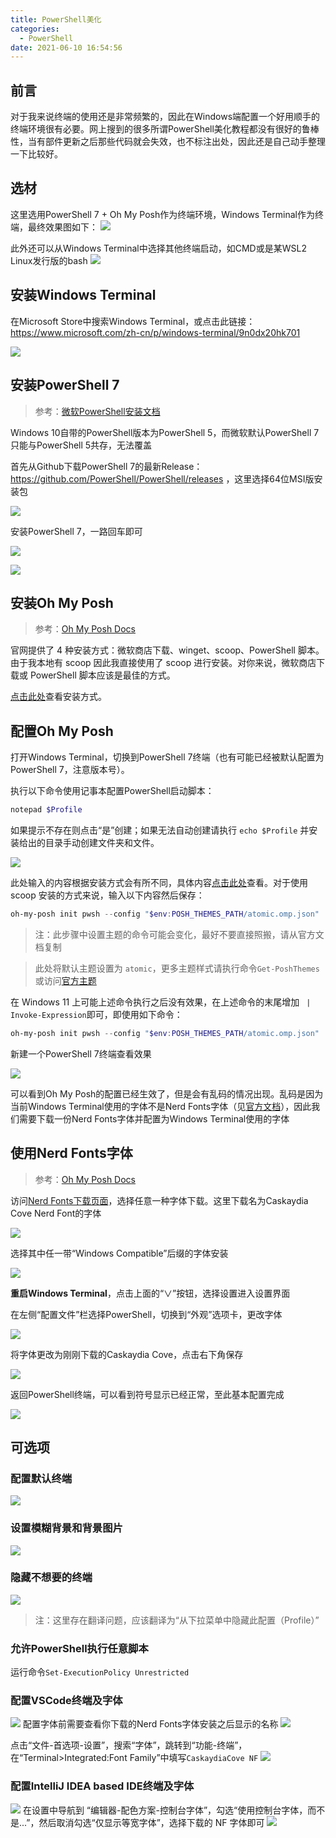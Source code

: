 ```yaml
---
title: PowerShell美化
categories:
  - PowerShell
date: 2021-06-10 16:54:56
---
```

<script type="text/javascript" src="/js/push.js"></script>

## 前言
对于我来说终端的使用还是非常频繁的，因此在Windows端配置一个好用顺手的终端环境很有必要。网上搜到的很多所谓PowerShell美化教程都没有很好的鲁棒性，当有部件更新之后那些代码就会失效，也不标注出处，因此还是自己动手整理一下比较好。

## 选材
这里选用PowerShell 7 + Oh My Posh作为终端环境，Windows Terminal作为终端，最终效果图如下：
![](img/173755.jpg)

此外还可以从Windows Terminal中选择其他终端启动，如CMD或是某WSL2 Linux发行版的bash
![](img/174241.jpg)

## 安装Windows Terminal
在Microsoft Store中搜索Windows Terminal，或点击此链接：https://www.microsoft.com/zh-cn/p/windows-terminal/9n0dx20hk701

![](img/175447.jpg)



## 安装PowerShell 7
> 参考：[微软PowerShell安装文档](https://docs.microsoft.com/en-us/powershell/scripting/install/installing-powershell-core-on-windows?view=powershell-7.1)

Windows 10自带的PowerShell版本为PowerShell 5，而微软默认PowerShell 7只能与PowerShell 5共存，无法覆盖


首先从Github下载PowerShell 7的最新Release：https://github.com/PowerShell/PowerShell/releases ，这里选择64位MSI版安装包

![](img/174827.jpg)

安装PowerShell 7，一路回车即可

![](img/175111.jpg)

![](img/175224.jpg)

## 安装Oh My Posh
> 参考：[Oh My Posh Docs](https://ohmyposh.dev/docs/pwsh)

官网提供了 4 种安装方式：微软商店下载、winget、scoop、PowerShell 脚本。由于我本地有 scoop 因此我直接使用了 scoop 进行安装。对你来说，微软商店下载或 PowerShell 脚本应该是最佳的方式。

[点击此处](https://ohmyposh.dev/docs/installation/windows#install)查看安装方式。

## 配置Oh My Posh
打开Windows Terminal，切换到PowerShell 7终端（也有可能已经被默认配置为PowerShell 7，注意版本号）。

执行以下命令使用记事本配置PowerShell启动脚本：

```powershell
notepad $Profile
```

如果提示不存在则点击“是”创建；如果无法自动创建请执行 `echo $Profile` 并安装给出的目录手动创建文件夹和文件。

![](img/180950.jpg)

此处输入的内容根据安装方式会有所不同，具体内容[点击此处](https://ohmyposh.dev/docs/installation/windows#default-themes)查看。对于使用 scoop 安装的方式来说，输入以下内容然后保存：

```powershell
oh-my-posh init pwsh --config "$env:POSH_THEMES_PATH/atomic.omp.json"
```

>注：此步骤中设置主题的命令可能会变化，最好不要直接照搬，请从官方文档复制

>此处将默认主题设置为 `atomic`，更多主题样式请执行命令`Get-PoshThemes`或访问[官方主题](https://ohmyposh.dev/docs/themes)

在 Windows 11 上可能上述命令执行之后没有效果，在上述命令的末尾增加 ` | Invoke-Expression`即可，即使用如下命令：

```powershell
oh-my-posh init pwsh --config "$env:POSH_THEMES_PATH/atomic.omp.json" | Invoke-Expression
```

新建一个PowerShell 7终端查看效果

![](img/111204.jpg)

可以看到Oh My Posh的配置已经生效了，但是会有乱码的情况出现。乱码是因为当前Windows Terminal使用的字体不是Nerd Fonts字体（见[官方文档](https://ohmyposh.dev/docs/fonts#nerd-fonts)），因此我们需要下载一份Nerd Fonts字体并配置为Windows Terminal使用的字体

## 使用Nerd Fonts字体
>参考：[Oh My Posh Docs](https://ohmyposh.dev/docs/fonts)

访问[Nerd Fonts下载页面](https://www.nerdfonts.com/font-downloads)，选择任意一种字体下载。这里下载名为Caskaydia Cove Nerd Font的字体

![](img/112223.jpg)

选择其中任一带“Windows Compatible”后缀的字体安装

![](img/112404.jpg)

**重启Windows Terminal**，点击上面的“∨”按钮，选择设置进入设置界面

在左侧“配置文件”栏选择PowerShell，切换到“外观”选项卡，更改字体

![](img/112843.jpg)

将字体更改为刚刚下载的Caskaydia Cove，点击右下角保存

![](img/113045.jpg)

返回PowerShell终端，可以看到符号显示已经正常，至此基本配置完成

![](img/113416.jpg)

## 可选项
### 配置默认终端
![](img/113241.jpg)
### 设置模糊背景和背景图片
![](img/113620.jpg)
### 隐藏不想要的终端
![](img/113827.jpg)
>注：这里存在翻译问题，应该翻译为“从下拉菜单中隐藏此配置（Profile）”
### 允许PowerShell执行任意脚本
运行命令`Set-ExecutionPolicy Unrestricted`
### 配置VSCode终端及字体
![](img/121654.jpg)
配置字体前需要查看你下载的Nerd Fonts字体安装之后显示的名称
![](img/115642.jpg)

点击“文件-首选项-设置”，搜索“字体”，跳转到“功能-终端”，在“Terminal>Integrated:Font Family”中填写`CaskaydiaCove NF`
![](img/115155.jpg)
### 配置IntelliJ IDEA based IDE终端及字体
![](img/120314.jpg)
在设置中导航到 “编辑器-配色方案-控制台字体”，勾选“使用控制台字体，而不是...”，然后取消勾选“仅显示等宽字体”，选择下载的 NF 字体即可
![](img/120549.jpg)